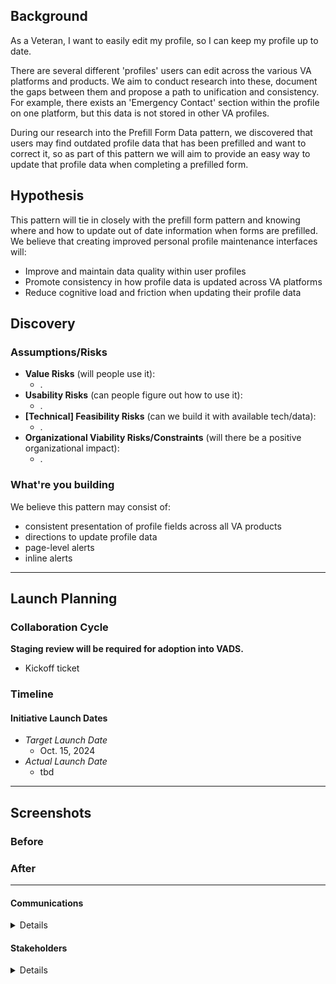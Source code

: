 ## Background

As a Veteran, I want to easily edit my profile, so I can keep my profile up to date.

There are several different 'profiles' users can edit across the various VA platforms and products. We aim to conduct research into these, document the gaps between them and propose a path to unification and consistency. For example, there exists an 'Emergency Contact' section within the profile on one platform, but this data is not stored in other VA profiles. 

During our research into the Prefill Form Data pattern, we discovered that users may find outdated profile data that has been prefilled and want to correct it, so as part of this pattern we will aim to provide an easy way to update that profile data when completing a prefilled form. 

## Hypothesis
This pattern will tie in closely with the prefill form pattern and knowing where and how to update out of date information when forms are prefilled. We believe that creating improved personal profile maintenance interfaces will:
- Improve and maintain data quality within user profiles
- Promote consistency in how profile data is updated across VA platforms
- Reduce cognitive load and friction when updating their profile data


## Discovery
### Assumptions/Risks

- **Value Risks** (will people use it): 
  - .
- **Usability Risks** (can people figure out how to use it):
  - .
- **[Technical] Feasibility Risks** (can we build it with available tech/data):
  - .  
- **Organizational Viability Risks/Constraints** (will there be a positive organizational impact):
  - .
 
### What're you building

We believe this pattern may consist of:
- consistent presentation of profile fields across all VA products
- directions to update profile data
- page-level alerts
- inline alerts


--- 

## Launch Planning
### Collaboration Cycle
**Staging review will be required for adoption into VADS.**

- Kickoff ticket

### Timeline 

#### Initiative Launch Dates
- *Target Launch Date*
  - Oct. 15, 2024
- *Actual Launch Date* 
  - tbd

---
   
## Screenshots

### Before

### After

---

#### Communications
<details>

- Team Name: Authenticated Experience Design Patterns
- GitHub Label(s): 
- Slack channel: tmf-auth-exp-design-patterns
- Product POCs: Becky Phung (VA Product Owner), Lynn Stahl (Agile6 Product Manager)

</details>


#### Stakeholders
<details>
  
- Office/Department: OCTO/VA Design System, USDS/USWDS
- Contact(s): Matt Dingee (VADS), Kevin Hoffman (VADS), 
 
</details>
